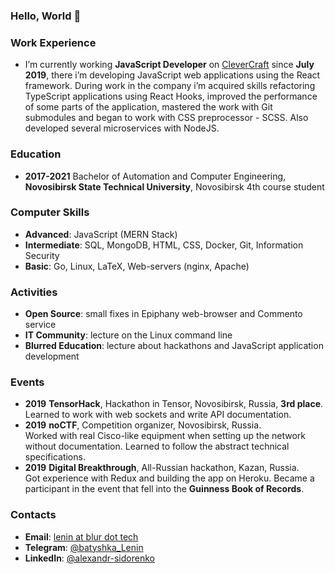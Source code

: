 ### Hello, World 👋

### Work Experience

- I’m currently working **JavaScript Developer** on [CleverCraft](https://www.clevercraft.net) since **July 2019**, there i’m developing JavaScript web applications using the React framework. During work in the company i’m acquired skills refactoring TypeScript applications using React Hooks, improved the performance of some parts of the application, mastered the work with Git submodules and began to work with CSS preprocessor - SCSS. Also developed several microservices with NodeJS.

### Education

- **2017-2021** Bachelor of Automation and Computer Engineering, **Novosibirsk State Technical University**, Novosibirsk 4th course student

### Computer Skills

- **Advanced**: JavaScript (MERN Stack)
- **Intermediate**: SQL, MongoDB, HTML, CSS, Docker, Git, Information Security
- **Basic**: Go, Linux, LaTeX, Web-servers (nginx, Apache)

### Activities

- **Open Source**: small fixes in Epiphany web-browser and Commento service
- **IT Community**: lecture on the Linux command line
- **Blurred Education**: lecture about hackathons and JavaScript application development

### Events

- **2019** **TensorHack**, Hackathon in Tensor, Novosibirsk, Russia, **3rd place**.  
Learned to work with web sockets and write API documentation.
- **2019** **noCTF**, Competition organizer, Novosibirsk, Russia.  
Worked with real Cisco-like equipment when setting up the network without documentation. Learned to follow the abstract technical specifications.
- **2019** **Digital Breakthrough**, All-Russian hackathon, Kazan, Russia.  
Got experience with Redux and building the app on Heroku. Became a participant in the event that fell into the **Guinness Book of Records**.

### Contacts

- **Email**: [lenin at blur dot tech](emailto:lenin@blur.tech)
- **Telegram**: [@batyshka_Lenin](https://t.me/batyshka_Lenin)
- **LinkedIn**: [@alexandr-sidorenko](https://www.linkedin.com/in/alexandr-sidorenko/)
